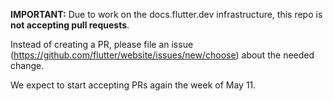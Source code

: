 **IMPORTANT:** Due to work on the docs.flutter.dev infrastructure, this repo is **not accepting pull requests**.

Instead of creating a PR, please file an issue (https://github.com/flutter/website/issues/new/choose) about the needed change.

We expect to start accepting PRs again the week of May 11.
